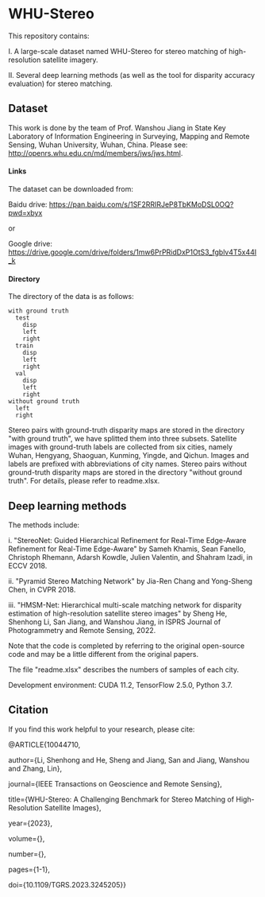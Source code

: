 # WHU-Stereo
This repository contains:

I. A large-scale dataset named WHU-Stereo for stereo matching of high-resolution satellite imagery.

II. Several deep learning methods (as well as the tool for disparity accuracy evaluation) for stereo matching.

## Dataset
This work is done by the team of Prof. Wanshou Jiang in State Key Laboratory of Information Engineering in Surveying, Mapping and Remote Sensing, Wuhan University, Wuhan, China. Please see: http://openrs.whu.edu.cn/md/members/jws/jws.html.

#### Links

The dataset can be downloaded from:

Baidu drive: https://pan.baidu.com/s/1SF2RRIRJeP8TbKMoDSL0OQ?pwd=xbyx

or

Google drive: https://drive.google.com/drive/folders/1mw6PrPRidDxP1OtS3_fgblv4T5x44I_k

#### Directory

The directory of the data is as follows:

    with ground truth
      test
        disp
        left
        right
      train
        disp
        left
        right
      val
        disp
        left
        right
    without ground truth
      left
      right

Stereo pairs with ground-truth disparity maps are stored in the directory "with ground truth", we have splitted them into three subsets. Satellite images with ground-truth labels are collected from six cities, namely Wuhan, Hengyang, Shaoguan, Kunming, Yingde, and Qichun. Images and labels are prefixed with abbreviations of city names. Stereo pairs without ground-truth disparity maps are stored in the directory "without ground truth". For details, please refer to readme.xlsx.

## Deep learning methods
The methods include:

i. "StereoNet: Guided Hierarchical Refinement for Real-Time Edge-Aware Refinement for Real-Time Edge-Aware" by Sameh Khamis, Sean Fanello, Christoph Rhemann, Adarsh Kowdle, Julien Valentin, and Shahram Izadi, in ECCV 2018.

ii. "Pyramid Stereo Matching Network" by Jia-Ren Chang and Yong-Sheng Chen, in CVPR 2018.

iii. "HMSM-Net: Hierarchical multi-scale matching network for disparity estimation of high-resolution satellite stereo images" by Sheng He, Shenhong Li, San Jiang, and Wanshou Jiang, in ISPRS Journal of Photogrammetry and Remote Sensing, 2022.

Note that the code is completed by referring to the original open-source code and may be a little different from the original papers.

The file "readme.xlsx" describes the numbers of samples of each city.

Development environment: CUDA 11.2, TensorFlow 2.5.0, Python 3.7.

## Citation
If you find this work helpful to your research, please cite:

@ARTICLE{10044710,

  author={Li, Shenhong and He, Sheng and Jiang, San and Jiang, Wanshou and Zhang, Lin},
  
  journal={IEEE Transactions on Geoscience and Remote Sensing}, 
  
  title={WHU-Stereo: A Challenging Benchmark for Stereo Matching of High-Resolution Satellite Images}, 
  
  year={2023},
  
  volume={},
  
  number={},
  
  pages={1-1},
  
  doi={10.1109/TGRS.2023.3245205}}
